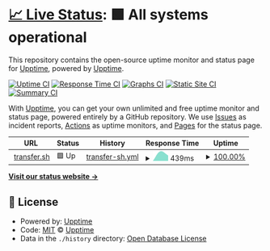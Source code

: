 # [📈 Live Status](https://upptime.github.io/upptime): <!--live status--> **🟩 All systems operational**

This repository contains the open-source uptime monitor and status page for [Upptime](https://upptime.js.org), powered by [Upptime](https://github.com/upptime/upptime).

[![Uptime CI](https://github.com/pavirp29/sitestatus/workflows/Uptime%20CI/badge.svg)](https://github.com/pavirp29/sitestatus/actions?query=workflow%3A%22Uptime+CI%22)
[![Response Time CI](https://github.com/pavirp29/sitestatus/workflows/Response%20Time%20CI/badge.svg)](https://github.com/pavirp29/sitestatus/actions?query=workflow%3A%22Response+Time+CI%22)
[![Graphs CI](https://github.com/pavirp29/sitestatus/workflows/Graphs%20CI/badge.svg)](https://github.com/pavirp29/sitestatus/actions?query=workflow%3A%22Graphs+CI%22)
[![Static Site CI](https://github.com/pavirp29/sitestatus/workflows/Static%20Site%20CI/badge.svg)](https://github.com/pavirp29/sitestatus/actions?query=workflow%3A%22Static+Site+CI%22)
[![Summary CI](https://github.com/pavirp29/sitestatus/workflows/Summary%20CI/badge.svg)](https://github.com/pavirp29/sitestatus/actions?query=workflow%3A%22Summary+CI%22)

With [Upptime](https://upptime.js.org), you can get your own unlimited and free uptime monitor and status page, powered entirely by a GitHub repository. We use [Issues](https://github.com/upptime/upptime/issues) as incident reports, [Actions](https://github.com/pavirp29/sitestatus/actions) as uptime monitors, and [Pages](https://upptime.github.io/upptime) for the status page.

<!--start: status pages-->
<!-- This summary is generated by Upptime (https://github.com/upptime/upptime) -->
<!-- Do not edit this manually, your changes will be overwritten -->
<!-- prettier-ignore -->
| URL | Status | History | Response Time | Uptime |
| --- | ------ | ------- | ------------- | ------ |
| <img alt="" src="https://favicons.githubusercontent.com/transfer.sh" height="13"> [transfer.sh](https://transfer.sh/) | 🟩 Up | [transfer-sh.yml](https://github.com/pavirp29/sitestatus/commits/HEAD/history/transfer-sh.yml) | <details><summary><img alt="Response time graph" src="./graphs/transfer-sh/response-time-week.png" height="20"> 439ms</summary><br><a href="https://pavirp29.github.io/sitestatus/history/transfer-sh"><img alt="Response time 439" src="https://img.shields.io/endpoint?url=https%3A%2F%2Fraw.githubusercontent.com%2Fpavirp29%2Fsitestatus%2FHEAD%2Fapi%2Ftransfer-sh%2Fresponse-time.json"></a><br><a href="https://pavirp29.github.io/sitestatus/history/transfer-sh"><img alt="24-hour response time 439" src="https://img.shields.io/endpoint?url=https%3A%2F%2Fraw.githubusercontent.com%2Fpavirp29%2Fsitestatus%2FHEAD%2Fapi%2Ftransfer-sh%2Fresponse-time-day.json"></a><br><a href="https://pavirp29.github.io/sitestatus/history/transfer-sh"><img alt="7-day response time 439" src="https://img.shields.io/endpoint?url=https%3A%2F%2Fraw.githubusercontent.com%2Fpavirp29%2Fsitestatus%2FHEAD%2Fapi%2Ftransfer-sh%2Fresponse-time-week.json"></a><br><a href="https://pavirp29.github.io/sitestatus/history/transfer-sh"><img alt="30-day response time 439" src="https://img.shields.io/endpoint?url=https%3A%2F%2Fraw.githubusercontent.com%2Fpavirp29%2Fsitestatus%2FHEAD%2Fapi%2Ftransfer-sh%2Fresponse-time-month.json"></a><br><a href="https://pavirp29.github.io/sitestatus/history/transfer-sh"><img alt="1-year response time 439" src="https://img.shields.io/endpoint?url=https%3A%2F%2Fraw.githubusercontent.com%2Fpavirp29%2Fsitestatus%2FHEAD%2Fapi%2Ftransfer-sh%2Fresponse-time-year.json"></a></details> | <details><summary><a href="https://pavirp29.github.io/sitestatus/history/transfer-sh">100.00%</a></summary><a href="https://pavirp29.github.io/sitestatus/history/transfer-sh"><img alt="All-time uptime 100.00%" src="https://img.shields.io/endpoint?url=https%3A%2F%2Fraw.githubusercontent.com%2Fpavirp29%2Fsitestatus%2FHEAD%2Fapi%2Ftransfer-sh%2Fuptime.json"></a><br><a href="https://pavirp29.github.io/sitestatus/history/transfer-sh"><img alt="24-hour uptime 100.00%" src="https://img.shields.io/endpoint?url=https%3A%2F%2Fraw.githubusercontent.com%2Fpavirp29%2Fsitestatus%2FHEAD%2Fapi%2Ftransfer-sh%2Fuptime-day.json"></a><br><a href="https://pavirp29.github.io/sitestatus/history/transfer-sh"><img alt="7-day uptime 100.00%" src="https://img.shields.io/endpoint?url=https%3A%2F%2Fraw.githubusercontent.com%2Fpavirp29%2Fsitestatus%2FHEAD%2Fapi%2Ftransfer-sh%2Fuptime-week.json"></a><br><a href="https://pavirp29.github.io/sitestatus/history/transfer-sh"><img alt="30-day uptime 100.00%" src="https://img.shields.io/endpoint?url=https%3A%2F%2Fraw.githubusercontent.com%2Fpavirp29%2Fsitestatus%2FHEAD%2Fapi%2Ftransfer-sh%2Fuptime-month.json"></a><br><a href="https://pavirp29.github.io/sitestatus/history/transfer-sh"><img alt="1-year uptime 100.00%" src="https://img.shields.io/endpoint?url=https%3A%2F%2Fraw.githubusercontent.com%2Fpavirp29%2Fsitestatus%2FHEAD%2Fapi%2Ftransfer-sh%2Fuptime-year.json"></a></details>

<!--end: status pages-->

[**Visit our status website →**](https://upptime.github.io/upptime)

## 📄 License

- Powered by: [Upptime](https://github.com/upptime/upptime)
- Code: [MIT](./LICENSE) © [Upptime](https://upptime.js.org)
- Data in the `./history` directory: [Open Database License](https://opendatacommons.org/licenses/odbl/1-0/)
